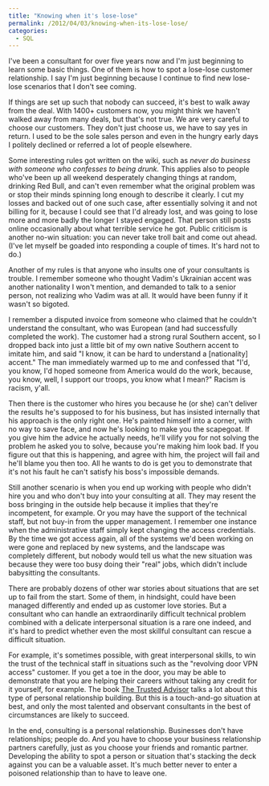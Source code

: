 ```yaml
---
title: "Knowing when it's lose-lose"
permalink: /2012/04/03/knowing-when-its-lose-lose/
categories:
  - SQL
---
```

I've been a consultant for over five years now and I'm just beginning to learn some basic things. One of them is how to spot a lose-lose customer relationship. I say I'm just beginning because I continue to find new lose-lose scenarios that I don't see coming.

If things are set up such that nobody can succeed, it's best to walk away from the deal. With 1400+ customers now, you might think we haven't walked away from many deals, but that's not true. We are very careful to choose our customers. They don't just choose us, we have to say yes in return. I used to be the sole sales person and even in the hungry early days I politely declined or referred a lot of people elsewhere.

Some interesting rules got written on the wiki, such as *never do business with someone who confesses to being drunk.* This applies also to people who've been up all weekend desperately changing things at random, drinking Red Bull, and can't even remember what the original problem was or stop their minds spinning long enough to describe it clearly. I cut my losses and backed out of one such case, after essentially solving it and not billing for it, because I could see that I'd already lost, and was going to lose more and more badly the longer I stayed engaged. That person still posts online occasionally about what terrible service he got. Public criticism is another no-win situation: you can never take troll bait and come out ahead. (I've let myself be goaded into responding a couple of times. It's hard not to do.)

Another of my rules is that anyone who insults one of your consultants is trouble. I remember someone who thought Vadim's Ukrainian accent was another nationality I won't mention, and demanded to talk to a senior person, not realizing who Vadim was at all. It would have been funny if it wasn't so bigoted.

I remember a disputed invoice from someone who claimed that he couldn't understand the consultant, who was European (and had successfully completed the work). The customer had a strong rural Southern accent, so I dropped back into just a little bit of my own native Southern accent to imitate him, and said "I know, it can be hard to understand a [nationality] accent." The man immediately warmed up to me and confessed that "I'd, you know, I'd hoped someone from America would do the work, because, you know, well, I support our troops, you know what I mean?" Racism is racism, y'all.

Then there is the customer who hires you because he (or she) can't deliver the results he's supposed to for his business, but has insisted internally that his approach is the only right one. He's painted himself into a corner, with no way to save face, and now he's looking to make you the scapegoat. If you give him the advice he actually needs, he'll vilify you for not solving the problem he asked you to solve, because you're making him look bad. If you figure out that this is happening, and agree with him, the project will fail and he'll blame you then too. All he wants to do is get you to demonstrate that it's not his fault he can't satisfy his boss's impossible demands.

Still another scenario is when you end up working with people who didn't hire you and who don't buy into your consulting at all. They may resent the boss bringing in the outside help because it implies that they're incompetent, for example. Or you may have the support of the technical staff, but not buy-in from the upper management. I remember one instance when the administrative staff simply kept changing the access credentials. By the time we got access again, all of the systems we'd been working on were gone and replaced by new systems, and the landscape was completely different, but nobody would tell us what the new situation was because they were too busy doing their "real" jobs, which didn't include babysitting the consultants.

There are probably dozens of other war stories about situations that are set up to fail from the start. Some of them, in hindsight, could have been managed differently and ended up as customer love stories. But a consultant who can handle an extraordinarily difficult technical problem combined with a delicate interpersonal situation is a rare one indeed, and it's hard to predict whether even the most skillful consultant can rescue a difficult situation.

For example, it's sometimes possible, with great interpersonal skills, to win the trust of the technical staff in situations such as the "revolving door VPN access" customer. If you get a toe in the door, you may be able to demonstrate that you are helping their careers without taking any credit for it yourself, for example. The book [The Trusted Advisor][1] talks a lot about this type of personal relationship building. But this is a touch-and-go situation at best, and only the most talented and observant consultants in the best of circumstances are likely to succeed.

In the end, consulting is a personal relationship. Businesses don't have relationships; people do. And you have to choose your business relationship partners carefully, just as you choose your friends and romantic partner. Developing the ability to spot a person or situation that's stacking the deck against you can be a valuable asset. It's much better never to enter a poisoned relationship than to have to leave one.

 [1]: http://www.amazon.com/The-Trusted-Advisor-David-Maister/dp/0743212347?tag=xaprb-20
